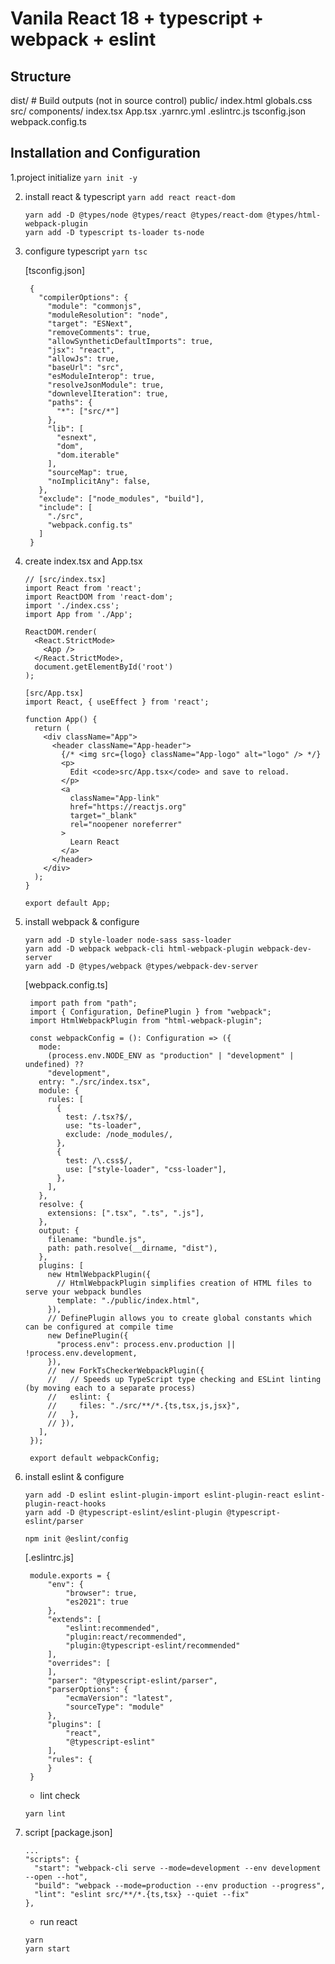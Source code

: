 # Vanila React 18 + typescript + webpack + eslint

## Structure
dist/  # Build outputs (not in source control)
public/
  index.html
  globals.css
src/
  components/
  index.tsx
  App.tsx
.yarnrc.yml
.eslintrc.js
tsconfig.json
webpack.config.ts

## Installation and Configuration

1.project initialize
  ```yarn init -y```

2. install react & typescript
   ```yarn add react react-dom```
   ```
   yarn add -D @types/node @types/react @types/react-dom @types/html-webpack-plugin
   yarn add -D typescript ts-loader ts-node
   ```
4. configure typescript
   ```yarn tsc```
   
   [tsconfig.json]
   ```
    {
      "compilerOptions": {
        "module": "commonjs",
        "moduleResolution": "node",
        "target": "ESNext",
        "removeComments": true,
        "allowSyntheticDefaultImports": true,
        "jsx": "react",
        "allowJs": true,
        "baseUrl": "src",
        "esModuleInterop": true,
        "resolveJsonModule": true,
        "downlevelIteration": true,
        "paths": {
          "*": ["src/*"]
        },
        "lib": [
          "esnext",
          "dom",
          "dom.iterable"
        ],
        "sourceMap": true,
        "noImplicitAny": false,
      },
      "exclude": ["node_modules", "build"],
      "include": [
        "./src",
        "webpack.config.ts"
      ]
    }
   ```
6. create index.tsx and App.tsx
   ```
   // [src/index.tsx]
   import React from 'react';
   import ReactDOM from 'react-dom';
   import './index.css';
   import App from './App';

   ReactDOM.render(
     <React.StrictMode>
       <App />
     </React.StrictMode>,
     document.getElementById('root')
   );

   [src/App.tsx]
   import React, { useEffect } from 'react';

   function App() {
     return (
       <div className="App">
         <header className="App-header">
           {/* <img src={logo} className="App-logo" alt="logo" /> */}
           <p>
             Edit <code>src/App.tsx</code> and save to reload.
           </p>
           <a
             className="App-link"
             href="https://reactjs.org"
             target="_blank"
             rel="noopener noreferrer"
           >
             Learn React
           </a>
         </header>
       </div>
     );    
   }

   export default App;
   ```
7. install webpack & configure
   ```
   yarn add -D style-loader node-sass sass-loader
   yarn add -D webpack webpack-cli html-webpack-plugin webpack-dev-server
   yarn add -D @types/webpack @types/webpack-dev-server
   ```

   [webpack.config.ts]
   ```
    import path from "path";
    import { Configuration, DefinePlugin } from "webpack";
    import HtmlWebpackPlugin from "html-webpack-plugin";
    
    const webpackConfig = (): Configuration => ({
      mode:
        (process.env.NODE_ENV as "production" | "development" | undefined) ??
        "development",
      entry: "./src/index.tsx",
      module: {
        rules: [
          {
            test: /.tsx?$/,
            use: "ts-loader",
            exclude: /node_modules/,
          },
          {
            test: /\.css$/,
            use: ["style-loader", "css-loader"],
          },
        ],
      },
      resolve: {
        extensions: [".tsx", ".ts", ".js"],
      },
      output: {
        filename: "bundle.js",
        path: path.resolve(__dirname, "dist"),
      },
      plugins: [
        new HtmlWebpackPlugin({
          // HtmlWebpackPlugin simplifies creation of HTML files to serve your webpack bundles
          template: "./public/index.html",
        }),
        // DefinePlugin allows you to create global constants which can be configured at compile time
        new DefinePlugin({
          "process.env": process.env.production || !process.env.development,
        }),
        // new ForkTsCheckerWebpackPlugin({
        //   // Speeds up TypeScript type checking and ESLint linting (by moving each to a separate process)
        //   eslint: {
        //     files: "./src/**/*.{ts,tsx,js,jsx}",
        //   },
        // }),
      ],
    });
    
    export default webpackConfig;
   ```
9. install eslint & configure
   ```
   yarn add -D eslint eslint-plugin-import eslint-plugin-react eslint-plugin-react-hooks
   yarn add -D @typescript-eslint/eslint-plugin @typescript-eslint/parser

   npm init @eslint/config
   ```

   [.eslintrc.js]
   ```
    module.exports = {
        "env": {
            "browser": true,
            "es2021": true
        },
        "extends": [
            "eslint:recommended",
            "plugin:react/recommended",
            "plugin:@typescript-eslint/recommended"
        ],
        "overrides": [
        ],
        "parser": "@typescript-eslint/parser",
        "parserOptions": {
            "ecmaVersion": "latest",
            "sourceType": "module"
        },
        "plugins": [
            "react",
            "@typescript-eslint"
        ],
        "rules": {
        }
    }
   ```

   - lint check
   ```
   yarn lint
   ```

12. script
    [package.json]
    ```
    ...
    "scripts": {
      "start": "webpack-cli serve --mode=development --env development --open --hot",
      "build": "webpack --mode=production --env production --progress",
      "lint": "eslint src/**/*.{ts,tsx} --quiet --fix"
    },
    ```
    - run react
    ```
    yarn
    yarn start
    ```
